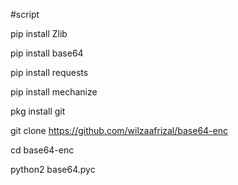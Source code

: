 #script

pip install Zlib

pip install base64

pip install requests

pip install mechanize

pkg install git

git clone https://github.com/wilzaafrizal/base64-enc

cd base64-enc

python2 base64.pyc
